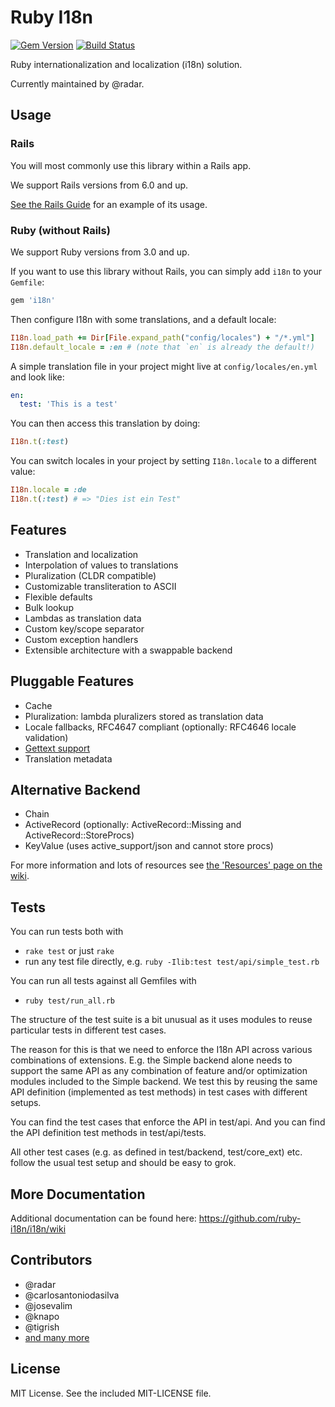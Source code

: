 # Ruby I18n

[![Gem Version](https://badge.fury.io/rb/i18n.svg)](https://badge.fury.io/rb/i18n)
[![Build Status](https://github.com/ruby-i18n/i18n/workflows/Ruby/badge.svg)](https://github.com/ruby-i18n/i18n/actions?query=workflow%3ARuby)

Ruby internationalization and localization (i18n) solution.

Currently maintained by @radar.

## Usage

### Rails

You will most commonly use this library within a Rails app.

We support Rails versions from 6.0 and up.

[See the Rails Guide](https://guides.rubyonrails.org/i18n.html) for an example of its usage.

### Ruby (without Rails)

We support Ruby versions from 3.0 and up.

If you want to use this library without Rails, you can simply add `i18n` to your `Gemfile`:

```ruby
gem 'i18n'
```

Then configure I18n with some translations, and a default locale:

```ruby
I18n.load_path += Dir[File.expand_path("config/locales") + "/*.yml"]
I18n.default_locale = :en # (note that `en` is already the default!)
```

A simple translation file in your project might live at `config/locales/en.yml` and look like:

```yml
en:
  test: 'This is a test'
```

You can then access this translation by doing:

```ruby
I18n.t(:test)
```

You can switch locales in your project by setting `I18n.locale` to a different value:

```ruby
I18n.locale = :de
I18n.t(:test) # => "Dies ist ein Test"
```

## Features

- Translation and localization
- Interpolation of values to translations
- Pluralization (CLDR compatible)
- Customizable transliteration to ASCII
- Flexible defaults
- Bulk lookup
- Lambdas as translation data
- Custom key/scope separator
- Custom exception handlers
- Extensible architecture with a swappable backend

## Pluggable Features

- Cache
- Pluralization: lambda pluralizers stored as translation data
- Locale fallbacks, RFC4647 compliant (optionally: RFC4646 locale validation)
- [Gettext support](https://github.com/ruby-i18n/i18n/wiki/Gettext)
- Translation metadata

## Alternative Backend

- Chain
- ActiveRecord (optionally: ActiveRecord::Missing and ActiveRecord::StoreProcs)
- KeyValue (uses active_support/json and cannot store procs)

For more information and lots of resources see [the 'Resources' page on the wiki](https://github.com/ruby-i18n/i18n/wiki/Resources).

## Tests

You can run tests both with

- `rake test` or just `rake`
- run any test file directly, e.g. `ruby -Ilib:test test/api/simple_test.rb`

You can run all tests against all Gemfiles with

- `ruby test/run_all.rb`

The structure of the test suite is a bit unusual as it uses modules to reuse
particular tests in different test cases.

The reason for this is that we need to enforce the I18n API across various
combinations of extensions. E.g. the Simple backend alone needs to support
the same API as any combination of feature and/or optimization modules included
to the Simple backend. We test this by reusing the same API definition (implemented
as test methods) in test cases with different setups.

You can find the test cases that enforce the API in test/api. And you can find
the API definition test methods in test/api/tests.

All other test cases (e.g. as defined in test/backend, test/core_ext) etc.
follow the usual test setup and should be easy to grok.

## More Documentation

Additional documentation can be found here: https://github.com/ruby-i18n/i18n/wiki

## Contributors

- @radar
- @carlosantoniodasilva
- @josevalim
- @knapo
- @tigrish
- [and many more](https://github.com/ruby-i18n/i18n/graphs/contributors)

## License

MIT License. See the included MIT-LICENSE file.
